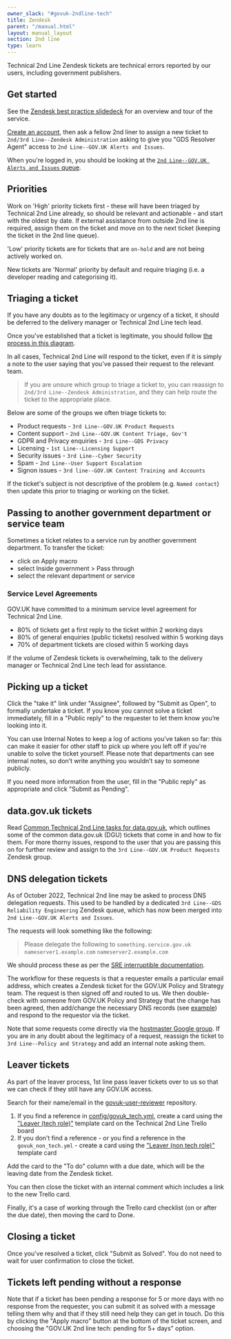 ```yaml
---
owner_slack: "#govuk-2ndline-tech"
title: Zendesk
parent: "/manual.html"
layout: manual_layout
section: 2nd line
type: learn
---
```


Technical 2nd Line Zendesk tickets are technical errors reported by our users, including government publishers.

## Get started

See the [Zendesk best practice slidedeck](https://docs.google.com/presentation/d/1iUbD-_uWyaNMeNj9h7Zvo9g2GWvRarg9kUh7pd0u32M/edit#slide=id.g134fafb13dc_0_0) for an overview and tour of the service.

[Create an account][zendesk-create-account], then ask a fellow 2nd liner to assign a new ticket to
`2nd/3rd Line--Zendesk Administration` asking to give you "GDS Resolver Agent" access to `2nd Line--GOV.UK Alerts and Issues`.

When you're logged in, you should be looking at the [`2nd Line--GOV.UK Alerts and Issues` queue][zendesk-queue].

## Priorities

Work on 'High' priority tickets first - these will have been triaged by Technical 2nd Line already, so should be
relevant and actionable - and start with the oldest by date. If external assistance from outside 2nd
line is required, assign them on the ticket and move on to the next ticket (keeping the ticket in the
2nd line queue).

'Low' priority tickets are for tickets that are `on-hold` and are not being actively worked on.

New tickets are 'Normal' priority by default and require triaging (i.e. a developer reading and categorising
it).

## Triaging a ticket

If you have any doubts as to the legitimacy or urgency of a ticket, it should be deferred to the delivery manager or Technical 2nd Line tech lead.

Once you've established that a ticket is legitimate, you should follow [the process in this diagram][zendesk-triage-diagram].

In all cases, Technical 2nd Line will respond to the ticket, even if it is simply a note to the user saying that
you've passed their request to the relevant team.

> If you are unsure which group to triage a ticket to, you can reassign to
`2nd/3rd Line--Zendesk Administration`, and they can help route the ticket to the
appropriate place.

Below are some of the groups we often triage tickets to:

* Product requests - `3rd Line--GOV.UK Product Requests`
* Content support - `2nd Line--GOV.UK Content Triage, Gov't`
* GDPR and Privacy enquiries - `3rd Line--GDS Privacy`
* Licensing - `1st Line--Licensing Support`
* Security issues - `3rd Line--Cyber Security`
* Spam - `2nd Line--User Support Escalation`
* Signon issues - `3rd line--GOV.UK Content Training and Accounts`

If the ticket's subject is not descriptive of the problem (e.g. `Named contact`) then update this prior
to triaging or working on the ticket.

## Passing to another government department or service team

Sometimes a ticket relates to a service run by another government department. To transfer the ticket:

* click on Apply macro
* select Inside government > Pass through
* select the relevant department or service

### Service Level Agreements

GOV.UK have committed to a minimum service level agreement for Technical 2nd Line.

* 80% of tickets get a first reply to the ticket within 2 working days
* 80% of general enquiries (public tickets) resolved within 5 working days
* 70% of department tickets are closed within 5 working days

If the volume of Zendesk tickets is overwhelming, talk to the delivery manager or Technical 2nd Line tech lead
for assistance.

## Picking up a ticket

Click the "take it" link under "Assignee", followed by "Submit as Open", to formally undertake a ticket.
If you know you cannot solve a ticket immediately, fill in a "Public reply" to the requester to let them
know you’re looking into it.

You can use Internal Notes to keep a log of actions you've taken so far: this can make it easier for other
staff to pick up where you left off if you're unable to solve the ticket yourself. Please note that departments
can see internal notes, so don’t write anything you wouldn’t say to someone publicly.

If you need more information from the user, fill in the "Public reply" as appropriate and click "Submit as Pending".

## data.gov.uk tickets

Read [Common Technical 2nd Line tasks for data.gov.uk](/manual/data-gov-uk-2nd-line.html), which outlines
some of the common data.gov.uk (DGU) tickets that come in and how to fix them.
For more thorny issues, respond to the user that you are passing this on for further
review and assign to the `3rd Line--GOV.UK Product Requests` Zendesk group.

## DNS delegation tickets

As of October 2022, Technical 2nd line may be asked to process DNS delegation requests. This used to be handled by a dedicated `3rd Line--GDS Reliability Engineering` Zendesk queue, which has now been merged into `2nd Line--GOV.UK Alerts and Issues`.

The requests will look something like the following:

> Please delegate the following to `something.service.gov.uk`
> `nameserver1.example.com`
> `nameserver2.example.com`

We should process these as per the [SRE interruptible documentation](https://docs.google.com/document/d/1QzxwlN9-HoewVlyrOhFRZYc1S0zX-pd97igY8__ZLAo/edit#heading=h.wg0s4ugkpdpc).

The workflow for these requests is that a requester emails a particular email address, which creates a Zendesk ticket for the GOV.UK Policy and Strategy team. The request is then signed off and routed to us. We then double-check with someone from GOV.UK Policy and Strategy that the change has been agreed, then add/change the necessary DNS records (see [example](https://github.com/alphagov/govuk-dns-config/pull/854/files)) and respond to the requestor via the ticket.

Note that some requests come directly via the [hostmaster Google group](https://groups.google.com/a/digital.cabinet-office.gov.uk/g/hostmaster). If you are in any doubt about the legitimacy of a request, reassign the ticket to `3rd Line--Policy and Strategy` and add an internal note asking them.

## Leaver tickets

As part of the leaver process, 1st line pass leaver tickets over to us so that we can check if they still have any GOV.UK access.

Search for their name/email in the [govuk-user-reviewer](https://github.com/alphagov/govuk-user-reviewer) repository.

1. If you find a reference in [config/govuk_tech.yml](https://github.com/alphagov/govuk-user-reviewer/blob/main/config/govuk_tech.yml), create a card using the ["Leaver (tech role)"](https://trello.com/c/IQIV54Pc/378-leaver-tech-role) template card on the Technical 2nd Line Trello board
1. If you don't find a reference - or you find a reference in the `govuk_non_tech.yml` - create a card using the ["Leaver (non tech role)"](https://trello.com/c/g9iK9fcL/1115-leaver-non-tech-role) template card

Add the card to the "To do" column with a due date, which will be the leaving date from the Zendesk ticket.

You can then close the ticket with an internal comment which includes a link to the new Trello card.

Finally, it's a case of working through the Trello card checklist (on or after the due date), then moving the card to Done.

## Closing a ticket

Once you've resolved a ticket, click "Submit as Solved". You do not need to wait for user confirmation to
close the ticket.

## Tickets left pending without a response

Note that if a ticket has been pending a response for 5 or more days with no response from the
requester, you can submit it as solved with a message telling them why and that if they still need help they
can get in touch. Do this by clicking the "Apply macro" button at the bottom of the ticket screen, and
choosing the "GOV.UK 2nd line tech: pending for 5+ days" option.

[zendesk-create-account]: https://govuk.zendesk.com/auth/v2/login/registration?auth_origin=3194076%2Cfalse%2Ctrue&amp;brand_id=3194076&amp;return_to=https%3A%2F%2Fgovuk.zendesk.com%2Fhc%2Fen-us&amp;theme=hc
[zendesk-queue]: https://govuk.zendesk.com/agent/filters/30791708
[zendesk-triage-diagram]: https://docs.google.com/presentation/d/1EotoM2CVtqlnx54Qz5bP7OyIx5c9ji_GptUuymHkBrc/edit
